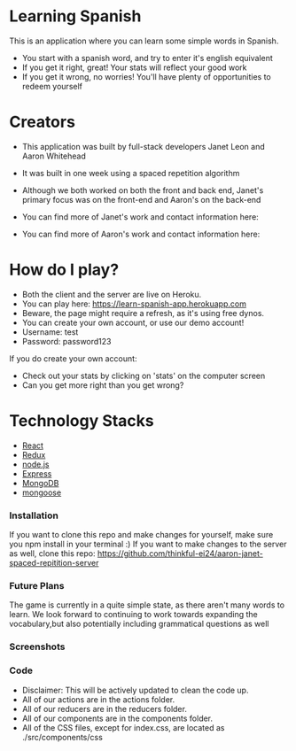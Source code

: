 # Learning Spanish


This is an application where you can learn some simple words in Spanish.

  - You start with a spanish word, and try to enter it's english equivalent
  - If you get it right, great! Your stats will reflect your good work
  - If you get it wrong, no worries! You'll have plenty of opportunities to redeem yourself

# Creators

  - This application was built by full-stack developers Janet Leon and Aaron Whitehead

  - It was built in one week using a spaced repetition algorithm
  - Although we both worked on both the front and back end, Janet's primary focus was on the front-end and Aaron's on the back-end

  - You can find more of Janet's work and contact information here:
  - You can find more of Aaron's work and contact information here: 

# How do I play?

  - Both the client and the server are live on Heroku.
  - You can play here: https://learn-spanish-app.herokuapp.com
  - Beware, the page might require a refresh, as it's using free dynos.
  - You can create your own account, or use our demo account!
  - Username: test
  - Password: password123

If you do create your own account:
  - Check out your stats by clicking on 'stats' on the computer screen
  - Can you get more right than you get wrong?

# Technology Stacks

* [React](https://reactjs.org/)
* [Redux](https://redux.js.org/)
* [node.js](https://nodejs.org/en/)
* [Express](https://expressjs.com/)
* [MongoDB](https://mongodb.com/)
* [mongoose](https://mongoosejs.com/)


### Installation

If you want to clone this repo and make changes for yourself, make sure you npm install in your terminal :)
If you want to make changes to the server as well, clone this repo: https://github.com/thinkful-ei24/aaron-janet-spaced-repitition-server

### Future Plans

The game is currently in a quite simple state, as there aren't many words to learn. We look forward to continuing to work towards expanding the vocabulary,but also potentially including grammatical questions as well


### Screenshots



### Code

* Disclaimer: This will be actively updated to clean the code up.
* All of our actions are in the actions folder.
* All of our reducers are in the reducers folder.
* All of our components are in the components folder.
* All of the CSS files, except for index.css, are located as ./src/components/css
